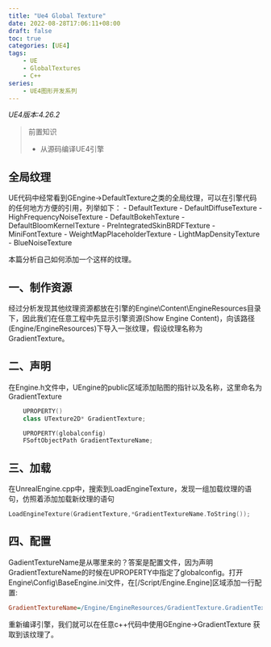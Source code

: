 ```yaml
---
title: "Ue4 Global Texture"
date: 2022-08-28T17:06:11+08:00
draft: false
toc: true
categories: [UE4]
tags:
    - UE
    - GlobalTextures
    - C++
series:
    - UE4图形开发系列
---
```


*UE4版本:4.26.2*

>前置知识
> - 从源码编译UE4引擎

## 全局纹理
UE代码中经常看到GEngine->DefaultTexture之类的全局纹理，可以在引擎代码的任何地方方便的引用，列举如下：
    - DefaultTexture
    - DefaultDiffuseTexture
    - HighFrequencyNoiseTexture
    - DefaultBokehTexture
    - DefaultBloomKernelTexture
    - PreIntegratedSkinBRDFTexture
    - MiniFontTexture
    - WeightMapPlaceholderTexture
    - LightMapDensityTexture
    - BlueNoiseTexture
  
本篇分析自己如何添加一个这样的纹理。

## 一、制作资源
经过分析发现其他纹理资源都放在引擎的Engine\Content\EngineResources目录下，因此我们在任意工程中先显示引擎资源(Show Engine Content)，向该路径(Engine/EngineResources)下导入一张纹理，假设纹理名称为GradientTexture。

## 二、声明
在Engine.h文件中，UEngine的public区域添加贴图的指针以及名称，这里命名为GradientTexture
```cpp
	UPROPERTY()
	class UTexture2D* GradientTexture;

	UPROPERTY(globalconfig)
	FSoftObjectPath GradientTextureName;
```

## 三、加载
在UnrealEngine.cpp中，搜索到LoadEngineTexture，发现一组加载纹理的语句，仿照着添加加载新纹理的语句
```cpp
LoadEngineTexture(GradientTexture,*GradientTextureName.ToString());
```

## 四、配置
GadientTextureName是从哪里来的？答案是配置文件，因为声明GradientTextureName的时候在UPROPERTY中指定了globalconfig。打开Engine\Config\BaseEngine.ini文件，在[/Script/Engine.Engine]区域添加一行配置:
```ini
GradientTextureName=/Engine/EngineResources/GradientTexture.GradientTexture
```

重新编译引擎，我们就可以在任意c++代码中使用GEngine->GradientTexture 获取到该纹理了。

